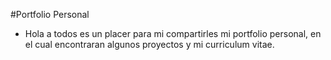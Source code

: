 #Portfolio Personal
- Hola a todos es un placer para mi compartirles mi portfolio personal, en el cual encontraran algunos proyectos y mi curriculum vitae.